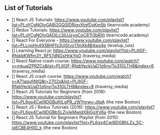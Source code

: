 ## List of Tutorials

* [] React JS Tutorials: https://www.youtube.com/playlist?list=PLoYCgNOIyGABj2GQSlDRjgvXtqfDxKm5b (learncode.academy)
* [] Redux Tutorials: https://www.youtube.com/playlist?list=PLoYCgNOIyGADILc3iUJzygCqC8Tt3bRXt (learncode.academy)
* [] React For Everyone - https://www.youtube.com/playlist?list=PLLnpHn493BHFfs3Uj5tvx17mXk4B4ws4p (levelup_tuts)
* [] Learning React.js: https://www.youtube.com/playlist?list=PLillGF-RfqbbKWfm3Y_RF57dNGsHnkYqO (traversy_media)
* [] React Native crash course: https://www.youtube.com/watch?v=mkualZPRZCs&list=PLillGF-RfqbYeckUaD1z6nviTp31GLTH8&index=6 (traversy_media)
* [] React JS crash course: https://www.youtube.com/watch?v=A71aqufiNtQ&t=2702s&list=PLillGF-RfqbYeckUaD1z6nviTp31GLTH8&index=8 (traversy_media)
* []  React JS Tutorials for Beginners (from 2016): https://www.youtube.com/playlist?list=PL6gx4Cwl9DGBuKtLgPR_zWYnrwv-JllpA (the new Boston)
* [] React JS / Redux Tutorials (2016): https://www.youtube.com/playlist?list=PL6gx4Cwl9DGBbSLZjvleMwldX8jGgXV6a (the new Boston)
* [] React JS Tutorial for Beginners Playlist (from 2015): https://www.youtube.com/playlist?list=PL6gx4Cwl9DGBhLZx_5C-jqECBE4HIID_k (the new Boston)
